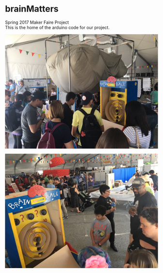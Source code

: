 # brainMatters
Spring 2017 Maker Faire Project    
This is the home of the arduino code for our project. 

![the brain](sccbrainmatters2.jpg)

![the brain](sccbrainmatters.jpg)
